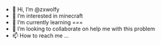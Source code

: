 - 👋 Hi, I’m @zxwolfy
- 👀 I’m interested in minecraft
- 🌱 I’m currently learning ===
- 💞️ I’m looking to collaborate on help me with this problem
- 📫 How to reach me ...

<!---
zxwolfy/zxwolfy is a ✨ special ✨ repository because its `README.md` (this file) appears on your GitHub profile.
You can click the Preview link to take a look at your changes.
--->

